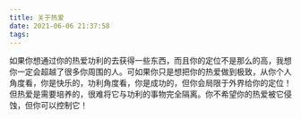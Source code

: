 ```yaml
---
title: 关于热爱
date: 2021-06-06 21:37:58
tags:
---
```




如果你想通过你的热爱功利的去获得一些东西，而且你的定位不是那么的高，我想你一定会超越了很多你周围的人。可如果你只是想把你的热爱做到极致，从你个人角度看，你是快乐的，功利角度看，你是成功的，但你会局限于外界给你的定位！但热爱是需要培养的，很难将它与功利的事物完全隔离。你不希望你的热爱被它侵蚀，但你可以控制它！

